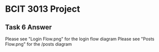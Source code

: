 # BCIT 3013 Project

## Task 6 Answer
Please see "Login Flow.png" for the login flow diagram
Please see "Posts Flow.png" for the /posts diagram